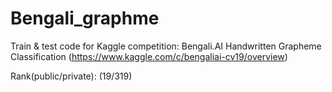 # Bengali_graphme

Train & test code for Kaggle competition: Bengali.AI Handwritten Grapheme Classification (https://www.kaggle.com/c/bengaliai-cv19/overview)

Rank(public/private): (19/319) 
